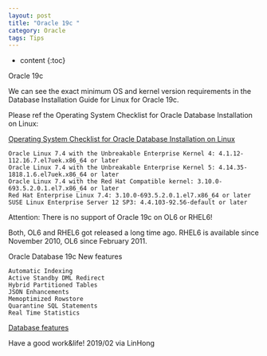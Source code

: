 ```yaml
---
layout: post
title: "Oracle 19c "
category: Oracle
tags: Tips
---
```


* content
{:toc}



Oracle 19c




We can see the exact minimum OS and kernel version requirements in the Database Installation Guide for Linux for Oracle 19c. 

Please ref the Operating System Checklist for Oracle Database Installation on Linux:

[Operating System Checklist for Oracle Database Installation on Linux](https://docs.oracle.com/en/database/oracle/oracle-database/19/ladbi/operating-system-checklist-for-oracle-database-installation-on-linux.html#GUID-E5C0A90E-7750-45D9-A8BC-C7319ED934F0)

    Oracle Linux 7.4 with the Unbreakable Enterprise Kernel 4: 4.1.12-112.16.7.el7uek.x86_64 or later
    Oracle Linux 7.4 with the Unbreakable Enterprise Kernel 5: 4.14.35-1818.1.6.el7uek.x86_64 or later
    Oracle Linux 7.4 with the Red Hat Compatible kernel: 3.10.0-693.5.2.0.1.el7.x86_64 or later
    Red Hat Enterprise Linux 7.4: 3.10.0-693.5.2.0.1.el7.x86_64 or later
    SUSE Linux Enterprise Server 12 SP3: 4.4.103-92.56-default or later

Attention: There is no support of Oracle 19c on OL6 or RHEL6!

Both, OL6 and RHEL6 got released a long time ago. RHEL6 is available since November 2010, OL6 since February 2011.

Oracle Database 19c New features

	Automatic Indexing
	Active Standby DML Redirect
	Hybrid Partitioned Tables
	JSON Enhancements
	Memoptimized Rowstore
	Quarantine SQL Statements
	Real Time Statistics

[Database features](https://apex.oracle.com/database-features/)

Have a good work&life! 2019/02 via LinHong



